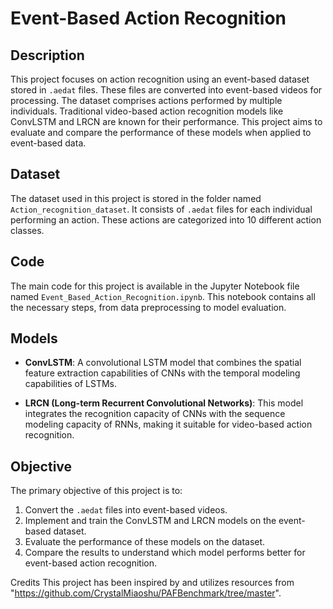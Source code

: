 # Event-Based Action Recognition

## Description
This project focuses on action recognition using an event-based dataset stored in `.aedat` files. These files are converted into event-based videos for processing. The dataset comprises actions performed by multiple individuals. Traditional video-based action recognition models like ConvLSTM and LRCN are known for their performance. This project aims to evaluate and compare the performance of these models when applied to event-based data.

## Dataset
The dataset used in this project is stored in the folder named `Action_recognition_dataset`. It consists of `.aedat` files for each individual performing an action. These actions are categorized into 10 different action classes. 

## Code
The main code for this project is available in the Jupyter Notebook file named `Event_Based_Action_Recognition.ipynb`. This notebook contains all the necessary steps, from data preprocessing to model evaluation.

## Models
- **ConvLSTM**: A convolutional LSTM model that combines the spatial feature extraction capabilities of CNNs with the temporal modeling capabilities of LSTMs.
  
- **LRCN (Long-term Recurrent Convolutional Networks)**: This model integrates the recognition capacity of CNNs with the sequence modeling capacity of RNNs, making it suitable for video-based action recognition.

## Objective
The primary objective of this project is to:
1. Convert the `.aedat` files into event-based videos.
2. Implement and train the ConvLSTM and LRCN models on the event-based dataset.
3. Evaluate the performance of these models on the dataset.
4. Compare the results to understand which model performs better for event-based action recognition.

Credits
This project has been inspired by and utilizes resources from "https://github.com/CrystalMiaoshu/PAFBenchmark/tree/master".
